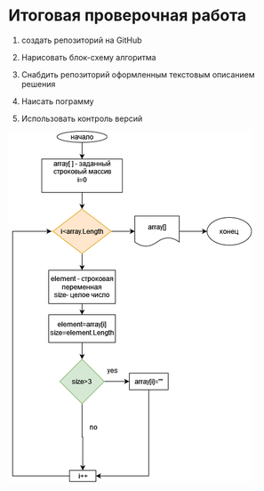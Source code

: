 # Итоговая проверочная работа #

1. создать репозиторий на GitHub

2. Нарисовать блок-схему алгоритма

3. Снабдить репозиторий оформленным текстовым описанием решения

4. Наисать пограмму

5. Использовать контроль версий

![блок-схема](блок-схема.drawio(3).png)